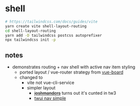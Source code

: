 # shell

```sh
# https://tailwindcss.com/docs/guides/vite
yarn create vite shell-layout-routing 
cd shell-layout-routing
yarn add -D tailwindcss postcss autoprefixer
npx tailwindcss init -p

```

## notes

- demonstrates routing + nav shell with active nav item styling
  - ported layout / vue-router strategy from [vue-board](file:///code/web/nuxt/vue-board/README.ilan.md)
  - changed to
    - vite not vue-cli-service
    - simpler layout
      - ~~[joshmanders](https://codepen.io/joshmanders/pen/PQQBoR)~~ turns out it's cunted in tw3
      - [twui nav simple](https://tailwindui.com/components/application-ui/navigation/navbars#component-aaed25b299f2015d2c4276b98d463cee)
